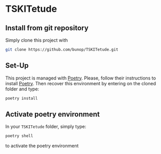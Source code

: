 # TSKITetude

## Install from git repository

Simply clone this project with

```bash
git clone https://github.com/bunop/TSKITetude.git
```

## Set-Up

This project is managed with [Poetry](https://python-poetry.org/). Please,
follow their instructions to install [Poetry](https://python-poetry.org/docs/#installation).
Then recover this environment by entering on the cloned folder and type:

```bash
poetry install
```

## Activate poetry environment

In your `TSKITetude` folder, simply type:

```bash
poetry shell
```

to activate the poetry environment
